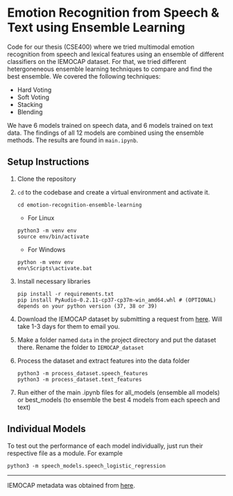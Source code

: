 # Emotion Recognition from Speech & Text using Ensemble Learning

Code for our thesis (CSE400) where we tried multimodal emotion recognition from speech and lexical features using an ensemble of different classifiers on the IEMOCAP dataset. For that, we tried different hetergoneneous ensemble learning techniques to compare and find the best ensemble. We covered the following techniques:

* Hard Voting
* Soft Voting
* Stacking
* Blending

We have 6 models trained on speech data, and 6 models trained on text data. The findings of all 12 models are combined using the ensemble methods. The results are found in `main.ipynb`.

## Setup Instructions

1. Clone the repository

1. `cd` to the codebase and create a virtual environment and activate it.
    ```
    cd emotion-recognition-ensemble-learning
    ```
    * For Linux
    ```
    python3 -m venv env
    source env/bin/activate
    ```
    * For Windows
    ```
    python -m venv env
    env\Scripts\activate.bat
    ```
1. Install necessary libraries
    ```
    pip install -r requirements.txt
    pip install PyAudio-0.2.11-cp37-cp37m-win_amd64.whl # (OPTIONAL) depends on your python version (37, 38 or 39)
    ```
1. Download the IEMOCAP dataset by submitting a request from [here](https://sail.usc.edu/iemocap/iemocap_release.htm). Will take 1-3 days for them to email you.
1. Make a folder named `data` in the project directory and put the dataset there. Rename the folder to `IEMOCAP_dataset`
1. Process the dataset and extract features into the data folder
    ```
    python3 -m process_dataset.speech_features
    python3 -m process_dataset.text_features
    ```
1. Run either of the main .ipynb files for all_models (ensemble all models) or best_models (to ensemble the best 4 models from each speech and text)

## Individual Models

To test out the performance of each model individually, just run their respective file as a module. For example
```
python3 -m speech_models.speech_logistic_regression
```

---

IEMOCAP metadata was obtained from [here](https://www.kaggle.com/datasets/samuelsamsudinng/iemocap-emotion-speech-database).